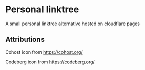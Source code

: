 # Personal linktree

A small personal linktree alternative hosted on cloudflare pages

## Attributions

Cohost icon from <https://cohost.org/>

Codeberg icon from <https://codeberg.org/>
